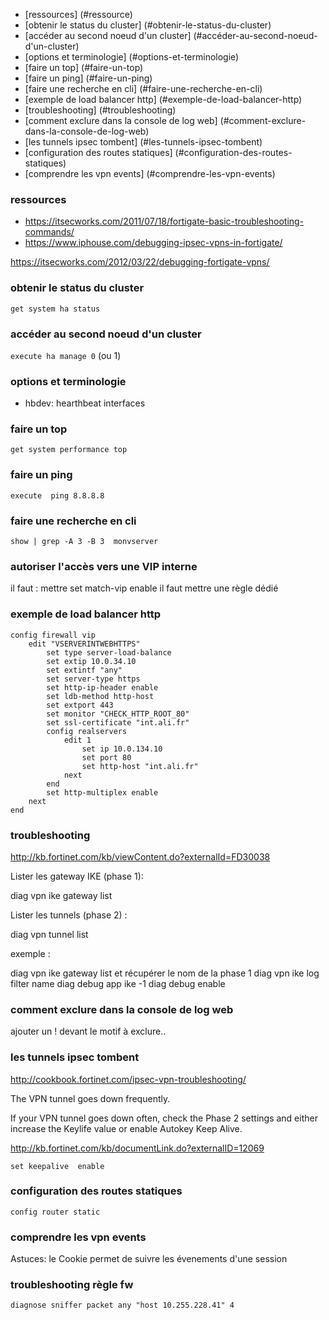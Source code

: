 * [ressources] (#ressource)
* [obtenir le status du cluster] (#obtenir-le-status-du-cluster)
* [accéder au second noeud d'un cluster] (#accéder-au-second-noeud-d'un-cluster)
* [options et terminologie] (#options-et-terminologie)
* [faire un top] (#faire-un-top)
* [faire un ping] (#faire-un-ping)
* [faire une recherche en cli] (#faire-une-recherche-en-cli)
* [exemple de load balancer http] (#exemple-de-load-balancer-http)
* [troubleshooting] (#troubleshooting)
* [comment exclure dans la console de log web] (#comment-exclure-dans-la-console-de-log-web)
* [les tunnels ipsec tombent] (#les-tunnels-ipsec-tombent)
* [configuration des routes statiques] (#configuration-des-routes-statiques)
* [comprendre les vpn events] (#comprendre-les-vpn-events)



### ressources
* https://itsecworks.com/2011/07/18/fortigate-basic-troubleshooting-commands/
* https://www.iphouse.com/debugging-ipsec-vpns-in-fortigate/

https://itsecworks.com/2012/03/22/debugging-fortigate-vpns/

### obtenir le status du cluster

`get system ha status`


### accéder au second noeud d'un cluster

`execute ha manage 0` (ou 1)

### options et terminologie

* hbdev: hearthbeat interfaces

### faire un top

`get system performance top`

### faire un ping

`execute  ping 8.8.8.8`

### faire une recherche en cli

`show | grep -A 3 -B 3  monvserver`

### autoriser l'accès vers une VIP interne

il faut : mettre set match-vip enable 
il faut mettre une règle dédié

### exemple de load balancer http

```
config firewall vip
    edit "VSERVERINTWEBHTTPS"
        set type server-load-balance
        set extip 10.0.34.10
        set extintf "any"
        set server-type https
        set http-ip-header enable
        set ldb-method http-host
        set extport 443
        set monitor "CHECK_HTTP_ROOT_80"
        set ssl-certificate "int.ali.fr"
        config realservers
            edit 1
                set ip 10.0.134.10
                set port 80
                set http-host "int.ali.fr"
            next
        end 
        set http-multiplex enable
    next
end
```
### troubleshooting

http://kb.fortinet.com/kb/viewContent.do?externalId=FD30038

Lister les  gateway IKE (phase 1):

diag vpn ike gateway list

Lister les tunnels (phase 2) :

diag vpn tunnel list

exemple :

diag vpn ike gateway list et récupérer le nom de la phase 1
diag vpn ike log filter name <phase1-name> 
diag debug app ike -1
diag debug enable


### comment exclure dans la console de log web
 
ajouter un ! devant le motif à exclure..

### les tunnels ipsec tombent

http://cookbook.fortinet.com/ipsec-vpn-troubleshooting/

The VPN tunnel goes down frequently.

If your VPN tunnel goes down often, check the Phase 2 settings and either increase the Keylife value or enable Autokey Keep Alive.

http://kb.fortinet.com/kb/documentLink.do?externalID=12069

`set keepalive  enable`

### configuration des routes statiques

`config router static`

### comprendre les vpn events

Astuces: le Cookie permet de suivre les évenements d'une session

### troubleshooting règle fw

```
diagnose sniffer packet any "host 10.255.228.41" 4
```
